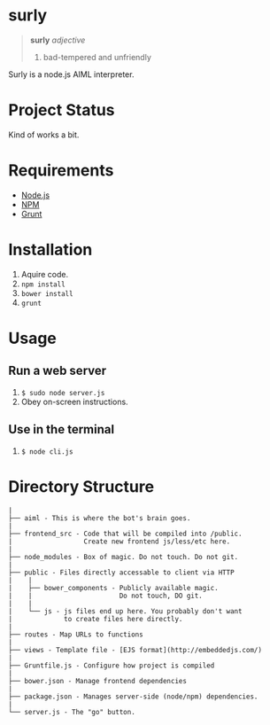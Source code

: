 surly
=====

 > **surly** *adjective*
 > 
 >  1. bad-tempered and unfriendly

Surly is a node.js AIML interpreter.


Project Status
==============

Kind of works a bit.


Requirements
============

 * [Node.js](http://nodejs.org/)
 * [NPM](https://www.npmjs.org/)
 * [Grunt](http://gruntjs.com/)


Installation
============

 1. Aquire code.
 2. `npm install`
 3. `bower install`
 4. `grunt`


Usage
=====

Run a web server
----------------

 1. `$ sudo node server.js`
 2. Obey on-screen instructions.

Use in the terminal
-------------------

 1. `$ node cli.js`


Directory Structure
===================

    |
    ├── aiml - This is where the bot's brain goes.
	|
    ├── frontend_src - Code that will be compiled into /public.
    |                  Create new frontend js/less/etc here.
    |
    ├── node_modules - Box of magic. Do not touch. Do not git.
    |
    ├── public - Files directly accessable to client via HTTP
    |    |
    |    ├── bower_components - Publicly available magic. 
    |    |                      Do not touch, DO git.
    |    |
    |    └── js - js files end up here. You probably don't want 
    |             to create files here directly.
    |
    ├── routes - Map URLs to functions
    |
    ├── views - Template file - [EJS format](http://embeddedjs.com/)
    |
    ├── Gruntfile.js - Configure how project is compiled
    |
    ├── bower.json - Manage frontend dependencies
    |
    ├── package.json - Manages server-side (node/npm) dependencies.
    |
  	└── server.js - The "go" button.
